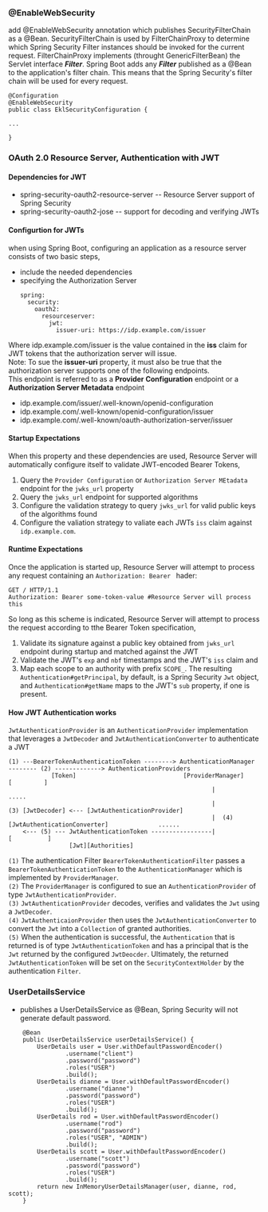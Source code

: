 ### @EnableWebSecurity 
add @EnableWebSecurity annotation which publishes SecurityFilterChain as a @Bean. SecurityFilterChain is used 
by FilterChainProxy to determine which Spring Security Filter instances should be invoked for the current request. 
FilterChainProxy implements (throught GenericFilterBean) the Servlet interface <b><i>Filter</i></b>. 
Spring Boot adds any <i><b>Filter</b></i> published as a @Bean to the application's filter chain. This means that 
the Spring Security's filter chain will be used for every request.
```
@Configuration
@EnableWebSecurity
public class EklSecurityConfiguration {

...

}
```
### OAuth 2.0 Resource Server, Authentication with JWT
#### Dependencies for JWT
  - spring-security-oauth2-resource-server -- Resource Server support of Spring Security
  - spring-security-oauth2-jose -- support for decoding and verifying JWTs
#### Configurtion for JWTs 
when using Spring Boot, configuring an application as a resource server consists of two basic steps,
  - include the needed dependencies
  - specifying the Authorization Server
    ```
    spring:
      security:
        oauth2:
          resourceserver:
            jwt:
              issuer-uri: https://idp.example.com/issuer
    ```
Where idp.example.com/issuer is the value contained in the <b>iss</b> claim for JWT tokens that the authorization server will issue.<br>
Note: To sue the <b>issuer-uri</b> property, it must also be true that the authorization server supports one of the following endpoints.<br>
This endpoint is referred to as a <b>Provider Configuration</b> endpoint or a <b>Authorization Server Metadata</b> endpoint
- idp.example.com/issuer/.well-known/openid-configuration
- idp.example.com/.well-known/openid-configuration/issuer
- idp.example.com/.well-known/oauth-authorization-server/issuer

#### Startup Expectations
When this property and these dependencies are used, Resource Server will automatically configure itself to validate JWT-encoded Bearer Tokens,
1. Query the ``Provider Configuration`` or ``Authorization Server MEtadata`` endpoint for the ``jwks_url`` property
2. Query the ``jwks_url`` endpoint for supported algorithms
3. Configure the validation strategy to query ``jwks_url`` for valid public keys of the algorithms found
4. Configure the valiation strategy to valiate each JWTs ``iss`` claim against ``idp.example.com``.

#### Runtime Expectations
Once the application is started up, Resource Server will attempt to process any request containing an ``Authorization: Bearer `` hader:
```
GET / HTTP/1.1
Authorization: Bearer some-token-value #Resource Server will process this
```
So long as this scheme is indicated, Resource Server will attempt to process the request according to tthe Bearer Token specification,
1. Validate its signature against a public key obtained from ``jwks_url`` endpoint during startup and matched against the JWT
2. Validate the JWT's ``exp`` and ``nbf`` timestamps and the JWT's ``iss`` claim and
3. Map each scope to an authority with prefix ``SCOPE_``.
The resulting ``Authentication#getPrincipal``, by default, is a Spring Security ``Jwt`` object, and ``Authentication#getName`` maps to the JWT's ``sub`` property, if one is present.

#### How JWT Authentication works
``JwtAuthenticationProvider`` is an ``AuthenticationProvider`` implementation that leverages a ``JwtDecoder`` and ``JwtAuthenticationConverter`` to authenticate a JWT<br>
```
(1) ---BearerTokenAuthenticationToken --------> AuthenticationManager -------- (2) -------------> AuthenticationProviders
            [Token]                              [ProviderManager]                                     [         ]
                                                         |                                                 ..... 
                                                         |                  (3) [JwtDecoder] <--- [JwtAuthenticationProvider]
                                                         |  (4) [JwtAuthenticationConverter]              ......
    <--- (5) --- JwtAuthenticationToken -----------------|                                              [          ]
                 [Jwt][Authorities]
```
``(1)`` The authentication Filter ``BearerTokenAuthenticationFilter`` passes a ``BearerTokenAuthenticationToken`` to the ``AuthenticationManager`` which is implemented by ``ProviderManager``.<br>
``(2)`` The ``ProviderManager`` is configured to sue an ``AuthenticationProvider`` of type ``JwtAuthenticationProvider``.<br>
``(3)`` ``JwtAuthenticationProvider`` decodes, verifies and validates the ``Jwt`` using a ``JwtDecoder``.<br>
``(4)`` ``JwtAuthenticaionProvider`` then uses the ``JwtAuthenticationConverter`` to convert the ``Jwt`` into a ``Collection`` of granted authorities.<br>
``(5)`` When the authentication is successful, the ``Authentication`` that is returned is of type ``JwtAuthenticationToken`` and has a principal that is the `Jwt` returned by the configured ``JwtDeocder``. Ultimately, the returned ``JwtAuthenticationToken`` will be set on the ``SecurityContextHolder`` by the authentication ``Filter``.<br>
### UserDetailsService
- publishes a UserDetailsService as @Bean, Spring Security will not generate default password. 
```
	@Bean
	public UserDetailsService userDetailsService() {
		UserDetails user = User.withDefaultPasswordEncoder()
				.username("client")
				.password("password")
				.roles("USER")
				.build();
		UserDetails dianne = User.withDefaultPasswordEncoder()
				.username("dianne")
				.password("password")
				.roles("USER")
				.build();
		UserDetails rod = User.withDefaultPasswordEncoder()
				.username("rod")
				.password("password")
				.roles("USER", "ADMIN")
				.build();
		UserDetails scott = User.withDefaultPasswordEncoder()
				.username("scott")
				.password("password")
				.roles("USER")
				.build();
		return new InMemoryUserDetailsManager(user, dianne, rod, scott);
	}
```
